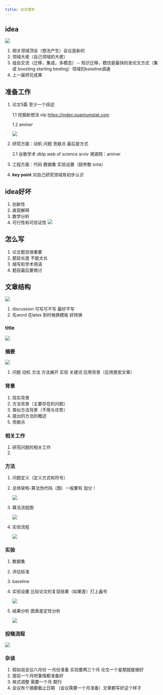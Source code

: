 ```yaml
---
title: 论文撰写
---
```




## idea

[![](https://s1.ax1x.com/2022/07/12/jgFCex.md.jpg)](https://imgtu.com/i/jgFCex)

1. 相关领域顶会（想法产生）会议是新的
2. 领域大佬（自己领域的大佬）
3. 组会交流（迁移，集成，多模态）-- 知识迁移，模仿是最快的发论文方式（集成 boosting starting besting）领域的baseline调通 
4. 上一届师兄成果
## 准备工作
1. 论文5篇 至少一个综述

   1.1 挖掘新想法 nlp https://index.quantumstat.com

   1.2 aminer

   [![](https://s1.ax1x.com/2022/07/13/jWkqcF.md.jpg)](https://imgtu.com/i/jWkqcF)


2. 研究方面：动机 问题 贡献点 最后是方式

   2.1  谷歌学术 dblp web of science arxiv 溯源网：aminer 

3. 工程方面：代码 数据集 实验设置（超参数 sota）

4. **key point** 对自己研究领域有初步认识
## idea好坏
1. 创新性
2. 直观解释
3. 数学分析
4. 可行性和可验证性
[![](https://s1.ax1x.com/2022/07/13/jWkLX4.md.jpg)](https://imgtu.com/i/jWkLX4)
## 怎么写
1. 论文题目很重要
2. 题目长度 不能太长
3. 缩写和学术用语
4. 题目最后要商讨
## 文章结构

[![](https://s1.ax1x.com/2022/07/12/jgFSyR.md.jpg)](https://imgtu.com/i/jgFSyR)

1. discussion 可写可不写 最好不写
2. 先word 在latex 到时候换模板 好转换
### title
[![](https://s1.ax1x.com/2022/07/13/jWAn4P.md.jpg)](https://imgtu.com/i/jWAn4P)

### 摘要

[![](https://s1.ax1x.com/2022/07/12/jgFPw6.md.jpg)](https://imgtu.com/i/jgFPw6)

1. 问题 动机 方法 方法展开 实验 关键词 应用背景（应用类型文章）
### 背景
1. 现实背景
2. 方法背景（主要存在的问题）
3. 类似方法背景（不用与优势）
4. 提出的方法的概述
5. 贡献点
### 相关工作
1. 研究问题的相关工作
2. 
### 方法
1. 问题定义（定义方式和符号）

2. 总体架构-算法伪代码（图）一般要有 加分！

   [![](https://s1.ax1x.com/2022/07/12/jgFpO1.md.jpg)](https://imgtu.com/i/jgFpO1)

3. 算法流程图

   [![](https://s1.ax1x.com/2022/07/12/jgFiTK.md.jpg)](https://imgtu.com/i/jgFiTK)

4. 实验流程

   [![](https://s1.ax1x.com/2022/07/12/jgFeld.md.jpg)](https://imgtu.com/i/jgFeld)
### 实验 
1. 数据集

2. 评估标准

3. baseline

4. 实验设置 比较论文的复现结果（如果差）打上鑫号

   [![](https://s1.ax1x.com/2022/07/12/jgFAYD.md.jpg)](https://imgtu.com/i/jgFAYD)

5. 结果分析 图表是定性分析

   [![](https://s1.ax1x.com/2022/07/12/jgFZSH.md.jpg)](https://imgtu.com/i/jgFZSH)
### 投稿流程
[![](https://s1.ax1x.com/2022/07/12/jgFEfe.md.jpg)](https://imgtu.com/i/jgFEfe)

### 杂谈
1. 假如说会议六月份 一月份准备 实验要两三个月 论文一个星期就能做好
2. 提前一个月吧事情都准备好
3. 格式调整 需要一个月 期刊
4. 会议有个摘要截止日期 （会议需要一个月准备）文章都写好这个样子

